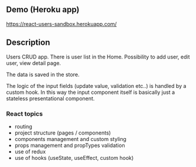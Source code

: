 ## Demo (Heroku app)

https://react-users-sandbox.herokuapp.com/


## Description

Users CRUD app.
There is user list in the Home.
Possibility to add user, edit user, view detail page.

The data is saved in the store.

The logic of the input fields (update value, validation etc..) is handled by a custom hook. In this way the input component itself is basically just a stateless presentational component.


### React topics

- routing
- project structure (pages / components)
- components management and custom styling
- props management and propTypes validation
- use of redux
- use of hooks (useState, useEffect, custom hook)


